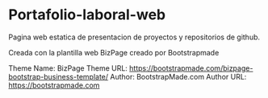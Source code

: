 # Portafolio-laboral-web
Pagina web estatica de presentacion de proyectos y repositorios de github.

Creada con la plantilla web BizPage creado por Bootstrapmade

Theme Name: BizPage
Theme URL: https://bootstrapmade.com/bizpage-bootstrap-business-template/
Author: BootstrapMade.com
Author URL: https://bootstrapmade.com
